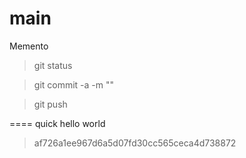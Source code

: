 main
====
Memento

>git status

>git commit -a -m ""

>git push

====
quick hello world
>af726a1ee967d6a5d07fd30cc565ceca4d738872


